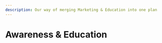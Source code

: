 ```yaml
---
description: Our way of merging Marketing & Education into one plan
---
```


# Awareness & Education

